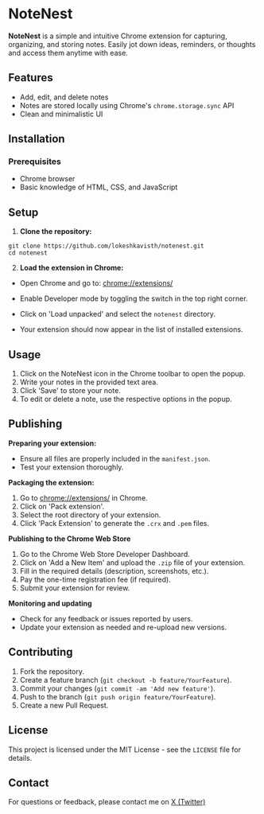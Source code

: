 # NoteNest

**NoteNest** is a simple and intuitive Chrome extension for capturing, organizing, and storing notes. Easily jot down ideas, reminders, or thoughts and access them anytime with ease.

## Features

- Add, edit, and delete notes
- Notes are stored locally using Chrome's `chrome.storage.sync` API
- Clean and minimalistic UI

## Installation

### Prerequisites

- Chrome browser
- Basic knowledge of HTML, CSS, and JavaScript

## Setup

1. **Clone the repository:**

```
git clone https://github.com/lokeshkavisth/notenest.git
cd notenest
```

2. **Load the extension in Chrome:**

- Open Chrome and go to: [chrome://extensions/](chrome://extensions/)

- Enable Developer mode by toggling the switch in the top right corner.

- Click on 'Load unpacked' and select the `notenest` directory.

- Your extension should now appear in the list of installed extensions.

## Usage

1. Click on the NoteNest icon in the Chrome toolbar to open the popup.
2. Write your notes in the provided text area.
3. Click 'Save' to store your note.
4. To edit or delete a note, use the respective options in the popup.

## Publishing

**Preparing your extension:**

- Ensure all files are properly included in the `manifest.json`.
- Test your extension thoroughly.

**Packaging the extension:**

1. Go to [chrome://extensions/](chrome://extensions/) in Chrome.
2. Click on 'Pack extension'.
3. Select the root directory of your extension.
4. Click 'Pack Extension' to generate the `.crx` and `.pem` files.

**Publishing to the Chrome Web Store**

1. Go to the Chrome Web Store Developer Dashboard.
2. Click on 'Add a New Item' and upload the `.zip` file of your extension.
3. Fill in the required details (description, screenshots, etc.).
4. Pay the one-time registration fee (if required).
5. Submit your extension for review.

**Monitoring and updating**

- Check for any feedback or issues reported by users.
- Update your extension as needed and re-upload new versions.

## Contributing

1. Fork the repository.
2. Create a feature branch (`git checkout -b feature/YourFeature`).
3. Commit your changes (`git commit -am 'Add new feature'`).
4. Push to the branch (`git push origin feature/YourFeature`).
5. Create a new Pull Request.

## License

This project is licensed under the MIT License - see the `LICENSE` file for details.

## Contact

For questions or feedback, please contact me on [X (Twitter)](https://x.com/lokeshkavisth)

